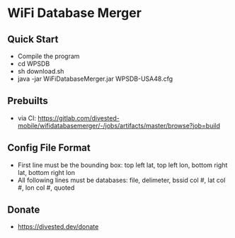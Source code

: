 WiFi Database Merger
====================

Quick Start
-----------
- Compile the program
- cd WPSDB
- sh download.sh
- java -jar WiFiDatabaseMerger.jar WPSDB-USA48.cfg

Prebuilts
---------
- via CI: https://gitlab.com/divested-mobile/wifidatabasemerger/-/jobs/artifacts/master/browse?job=build

Config File Format
------------------
- First line must be the bounding box: top left lat, top left lon, bottom right lat, bottom right lon
- All following lines must be databases: file, delimeter, bssid col #, lat col #, lon col #, quoted

Donate
-------
- https://divested.dev/donate
